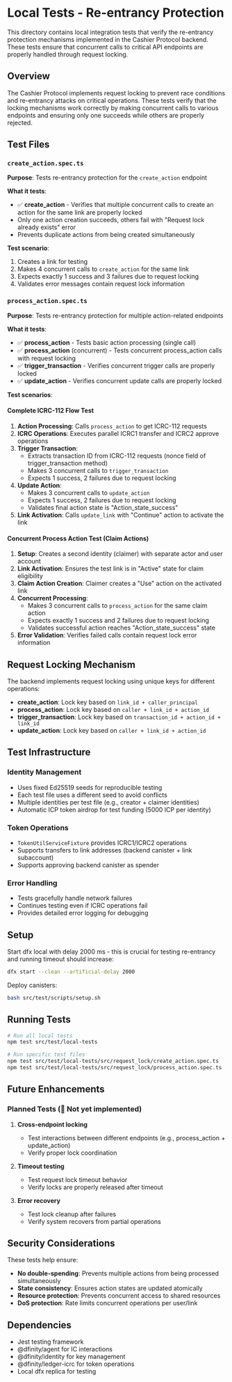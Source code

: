 # Local Tests - Re-entrancy Protection

This directory contains local integration tests that verify the re-entrancy protection mechanisms implemented in the Cashier Protocol backend. These tests ensure that concurrent calls to critical API endpoints are properly handled through request locking.

## Overview

The Cashier Protocol implements request locking to prevent race conditions and re-entrancy attacks on critical operations. These tests verify that the locking mechanisms work correctly by making concurrent calls to various endpoints and ensuring only one succeeds while others are properly rejected.

## Test Files

### `create_action.spec.ts`

**Purpose**: Tests re-entrancy protection for the `create_action` endpoint

**What it tests**:

-   ✅ **create_action** - Verifies that multiple concurrent calls to create an action for the same link are properly locked
-   Only one action creation succeeds, others fail with "Request lock already exists" error
-   Prevents duplicate actions from being created simultaneously

**Test scenario**:

1. Creates a link for testing
2. Makes 4 concurrent calls to `create_action` for the same link
3. Expects exactly 1 success and 3 failures due to request locking
4. Validates error messages contain request lock information

### `process_action.spec.ts`

**Purpose**: Tests re-entrancy protection for multiple action-related endpoints

**What it tests**:

-   ✅ **process_action** - Tests basic action processing (single call)
-   ✅ **process_action** (concurrent) - Tests concurrent process_action calls with request locking
-   ✅ **trigger_transaction** - Verifies concurrent trigger calls are properly locked
-   ✅ **update_action** - Verifies concurrent update calls are properly locked

**Test scenarios**:

#### Complete ICRC-112 Flow Test

1. **Action Processing**: Calls `process_action` to get ICRC-112 requests
2. **ICRC Operations**: Executes parallel ICRC1 transfer and ICRC2 approve operations
3. **Trigger Transaction**:
    - Extracts transaction ID from ICRC-112 requests (nonce field of trigger_transaction method)
    - Makes 3 concurrent calls to `trigger_transaction`
    - Expects 1 success, 2 failures due to request locking
4. **Update Action**:
    - Makes 3 concurrent calls to `update_action`
    - Expects 1 success, 2 failures due to request locking
    - Validates final action state is "Action_state_success"
5. **Link Activation**: Calls `update_link` with "Continue" action to activate the link

#### Concurrent Process Action Test (Claim Actions)

1. **Setup**: Creates a second identity (claimer) with separate actor and user account
2. **Link Activation**: Ensures the test link is in "Active" state for claim eligibility
3. **Claim Action Creation**: Claimer creates a "Use" action on the activated link
4. **Concurrent Processing**:
    - Makes 3 concurrent calls to `process_action` for the same claim action
    - Expects exactly 1 success and 2 failures due to request locking
    - Validates successful action reaches "Action_state_success" state
5. **Error Validation**: Verifies failed calls contain request lock error information

## Request Locking Mechanism

The backend implements request locking using unique keys for different operations:

-   **create_action**: Lock key based on `link_id + caller_principal`
-   **process_action**: Lock key based on `caller + link_id + action_id`
-   **trigger_transaction**: Lock key based on `transaction_id + action_id + link_id`
-   **update_action**: Lock key based on `caller + link_id + action_id`

## Test Infrastructure

### Identity Management

-   Uses fixed Ed25519 seeds for reproducible testing
-   Each test file uses a different seed to avoid conflicts
-   Multiple identities per test file (e.g., creator + claimer identities)
-   Automatic ICP token airdrop for test funding (5000 ICP per identity)

### Token Operations

-   `TokenUtilServiceFixture` provides ICRC1/ICRC2 operations
-   Supports transfers to link addresses (backend canister + link subaccount)
-   Supports approving backend canister as spender

### Error Handling

-   Tests gracefully handle network failures
-   Continues testing even if ICRC operations fail
-   Provides detailed error logging for debugging

## Setup

Start dfx local with delay 2000 ms - this is crucial for testing re-entrancy and running timeout should increase:

```bash
dfx start --clean --artificial-delay 2000
```

Deploy canisters:

```bash
bash src/test/scripts/setup.sh
```

## Running Tests

```bash
# Run all local tests
npm test src/test/local-tests

# Run specific test files
npm test src/test/local-tests/src/request_lock/create_action.spec.ts
npm test src/test/local-tests/src/request_lock/process_action.spec.ts
```

## Future Enhancements

### Planned Tests (🔄 Not yet implemented)

1. **Cross-endpoint locking**

    - Test interactions between different endpoints (e.g., process_action + update_action)
    - Verify proper lock coordination

2. **Timeout testing**

    - Test request lock timeout behavior
    - Verify locks are properly released after timeout

3. **Error recovery**
    - Test lock cleanup after failures
    - Verify system recovers from partial operations

## Security Considerations

These tests help ensure:

-   **No double-spending**: Prevents multiple actions from being processed simultaneously
-   **State consistency**: Ensures action states are updated atomically
-   **Resource protection**: Prevents concurrent access to shared resources
-   **DoS protection**: Rate limits concurrent operations per user/link

## Dependencies

-   Jest testing framework
-   @dfinity/agent for IC interactions
-   @dfinity/identity for key management
-   @dfinity/ledger-icrc for token operations
-   Local dfx replica for testing
